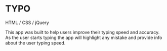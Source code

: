 # TYPO
HTML / CSS / jQuery

This app was built to help users improve their typing speed and accuracy. As the user starts typing the app will highlight any mistake and provide info about the user typing speed.
